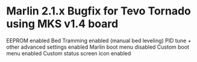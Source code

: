 # Marlin 2.1.x Bugfix for Tevo Tornado using MKS v1.4 board

EEPROM enabled
Bed Tramming enabled (manual bed leveling)
PID tune + other advanced settings enabled
Marlin boot menu disabled
Custom boot menu enabled
Custom status screen icon enabled
 

